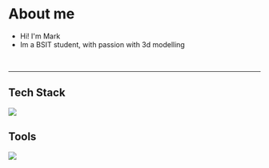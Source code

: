 # About me
- Hi! I'm Mark
- Im a BSIT student, with passion with 3d modelling
<br>
<hr>

## Tech Stack
<p align="left">
  <a href="https://skillicons.dev">
    <img src="https://skillicons.dev/icons?i=html,css,javascript,java,py" />
  </a>
</p>

## Tools
<p align="left">
  <a href="https://skillicons.dev">
    <img src="https://skillicons.dev/icons?i=figma,blender,pycharm,vscode" />
  </a>
</p>



